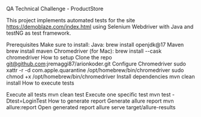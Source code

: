 QA Technical Challenge - ProductStore

This project implements automated tests for the site https://demoblaze.com/index.html using Selenium Webdriver with Java and testNG as test framework.


Prerequisites
Make sure to install:
Java:
brew install openjdk@17
Maven
brew install maven
Chromedriver (for Mac):
brew install --cask chromedriver
How to setup
Clone the repo
git@github.com:jremaggi87/arionkoder.git
Configure Chromedriver
sudo xattr -r -d com.apple.quarantine /opt/homebrew/bin/chromedriver
sudo chmod +x /opt/homebrew/bin/chromedriver
Install dependencies
mvn clean install
How to execute tests


Execute all tests
mvn clean test
Execute one specific test
mvn test -Dtest=LoginTest
How to generate report
Generate allure report
mvn allure:report
Open generated report
allure serve target/allure-results
